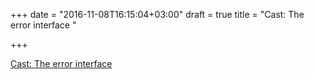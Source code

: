 +++
date = "2016-11-08T16:15:04+03:00"
draft = true
title = "Cast: The error interface "

+++

<p><a href="https://www.goin5minutes.com/screencast/episode_17_the_error_interface">Cast: The error interface </a></p>

